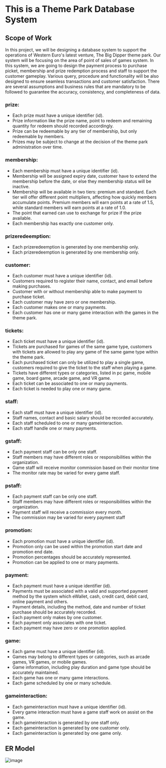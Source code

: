 # This is a Theme Park Database System

## Scope of Work

In this project, we will be designing a database system to support the operations of Western Euro's latest venture, 
The Big Dipper theme park. Our system will be focusing on the area of point of sales of games system. In this system, we are going to design the payment 
process to purchase picket, membership and prize redemption process and staff to support the customer gameplay. Various query, procedure and functionality will 
be also designed to ensure seamless transactions and customer satisfaction. There are several assumptions and business rules that are mandatory to be followed to guarantee the accuracy, 
consistency, and completeness of data. 




### prize:

- Each prize must have a unique identifier (id).
- Prize information like the prize name, point to redeem and remaining quantity for redeem should recorded accordingly.
- Prize can be redeemable by any tier of membership, but only redeemable by members.
- Prizes may be subject to change at the decision of the theme park administration over time.

### membership:

- Each membership must have a unique identifier (id).
- Membership will be assigned expiry date, customer have to extend the membership before the date, or else they membership status will be inactive.
- Membership will be available in two tiers: premium and standard. Each tier will offer different point multipliers, affecting how quickly members accumulate points. Premium members will earn points at a rate of 1.5, while standard members will earn points at a rate of 1.0.
- The point that earned can use to exchange for prize if the prize available.
- Each membership has exactly one customer only.

### prizeredeemption:

- Each prizeredeemption is generated by one membership only.
- Each prizeredeemption is generated by one membership only.


### customer:

- Each customer must have a unique identifier (id).
- Customers required to register their name, contact, and email before making purchases. 
- Customer with or without membership able to make payment to purchase ticket.
- Each customer may have zero or one membership.
- Each customer makes one or many payments.
- Each customer has one or many game interaction with the games in the theme park.

### tickets:

- Each ticket must have a unique identifier (id).
- Tickets are purchased for games of the same game type, customers with tickets are allowed to play any game of the same game type within the theme park.
- Each purchased ticket can only be utilized to play a single game, customers required to give the ticket to the staff when playing a game.
- Tickets have different types or categories, listed in pc game, mobile game, board game, arcade game, and VR game.
- Each ticket can be associated to one or many payments.
- Each ticket is needed to play one or many game.

### staff:
- Each staff must have a unique identifier (id).
- Staff names, contact and basic salary should be recorded accurately.
- Each staff scheduled to one or many gameinteraction.
- Each staff handle one or many payments.

### gstaff:
- Each payment staff can be only one staff.
- Staff members may have different roles or responsibilities within the organization.
- Game staff will receive monitor commission based on their monitor time
- The monitor rate may be varied for every game staff.

### pstaff:

- Each payment staff can be only one staff.
- Staff members may have different roles or responsibilities within the organization.
- Payment staff will receive a commission every month.
- The commission may be varied for every payment staff

### promotion:

- Each promotion must have a unique identifier (id).
- Promotion only can be used within the promotion start date and promotion end date.
- Promotion percentages should be accurately represented.
- Promotion can be applied to one or many payments.

### payment:

- Each payment must have a unique identifier (id).
- Payments must be associated with a valid and supported payment method by the system which eWallet, cash, credit card, debit card, online payment and others.
- Payment details, including the method, date and number of ticket purchase should be accurately recorded.
- Each payment only makes by one customer.
- Each payment only associates with one ticket.
- Each payment may have zero or one promotion applied.

### game:

- Each game must have a unique identifier (id).
- Games may belong to different types or categories, such as arcade games, VR games, or mobile games.
- Game information, including play duration and game type should be accurately maintained.
- Each game has one or many game interactions.
- Each game scheduled by one or many schedule.

### gameinteraction:

- Each gameinteraction must have a unique identifier (id).
- Every game interaction must have a game staff work on assist on the game.
- Each gameinteraction is generated by one staff only.
- Each gameinteraction is generated by one customer only.
- Each gameinteraction is generated by one game only.

## ER Model


![image](https://github.com/user-attachments/assets/efc1a221-02e2-4480-bbaf-c25f24b3a165)



